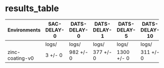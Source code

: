 # results_table
| Environments  |SAC-DELAY-0|DATS-DELAY-0|DATS-DELAY-1|DATS-DELAY-5|DATS-DELAY-10|DATS-DELAY-20|
|---------------|-----------|------------|------------|------------|-------------|-------------|
|               |logs/      |logs/       |logs/       |logs/       |logs/        |logs/        |
|zinc-coating-v0|3 +/- 0    |982 +/- 0   |377 +/- 0   |1300 +/- 0  |311 +/- 0    |1307 +/- 0   |

